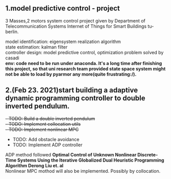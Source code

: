 ## 1.model predictive control - project ##

3 Masses,2 motors system control project given by Department of Telecommunication Systems
Internet of Things for Smart Buildings tu-berlin.

model identification:  eigensystem realization algorithm  
state estimation:      kalman filter  
controller design:      model predictive control, optimization problem solved by casadi  
**env:	code need to be run under anaconda. It's a long time after finishing this project, so that uni research team provided state space system might not be able to load by pyarmor any more(quite frustrating:/).**


## 2.(Feb 23. 2021)start building a adaptive dynamic programming controller to double inverted pendulum.  

~~- TODO: Build a double inverted pendulum~~  
~~- TODO: Implement collocation utils~~  
~~- TODO: Implement nonlinear MPC~~  
- TODO: Add obstacle avoidance  
- TODO: Implement ADP controller  

ADP method followed **Optimal Control of Unknown Nonlinear Discrete‐Time Systems Using the Iterative Globalized Dual Heuristic Programming Algorithm Derong Liu et. al**  
Nonlinear MPC mothod will also be implemented. Possibly by collocation.

